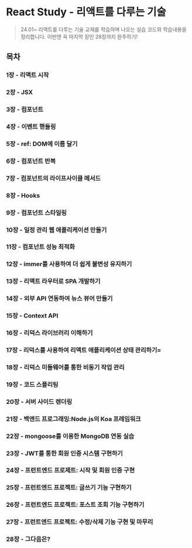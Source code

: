 # React Study - 리액트를 다루는 기술

> 24.01~ 리액트를 다루는 기술 교재를 학습하며 나오는 실습 코드와 학습내용을 정리합니다. 이번엔 꼭 마지막 장인 28장까지 완주하기!

## 목차

### 1장 - 리액트 시작

### 2장 - JSX

### 3장 - 컴포넌트

### 4장 - 이벤트 핸들링

### 5장 - ref: DOM에 이름 달기

### 6장 - 컴포넌트 반복

### 7장 - 컴포넌트의 라이프사이클 메서드

### 8장 - Hooks

### 9장 - 컴포넌트 스타일링

### 10장 - 일정 관리 웹 애플리케이션 만들기

### 11장 - 컴포넌트 성능 최적화

### 12장 - immer를 사용하여 더 쉽게 불변성 유지하기

### 13장 - 리액트 라우터로 SPA 개발하기

### 14장 - 외부 API 연동하여 뉴스 뷰어 만들기

### 15장 - Context API

### 16장 - 리덕스 라이브러리 이해하기

### 17장 - 리덕스를 사용하여 리액트 애플리케이션 상태 관리하기=

### 18장 - 리덕스 미들웨어를 통한 비동기 작업 관리

### 19장 - 코드 스플리팅

### 20장 - 서버 사이드 렌더링

### 21장 - 백엔드 프로그래밍:Node.js의 Koa 프레임워크

### 22장 - mongoose를 이용한 MongoDB 연동 실습

### 23장 - JWT를 통한 회원 인증 시스템 구현하기

### 24장 - 프런트엔드 프로제트: 시작 및 회원 인증 구현

### 25장 - 프런트엔드 프로젝트: 글쓰기 기능 구현하기

### 26장 - 프런트엔드 프로젝트: 포스트 조회 기능 구현하기

### 27장 - 프런트엔드 프로젝트: 수정/삭제 기능 구현 및 마무리

### 28장 - 그다음은?

<br/>